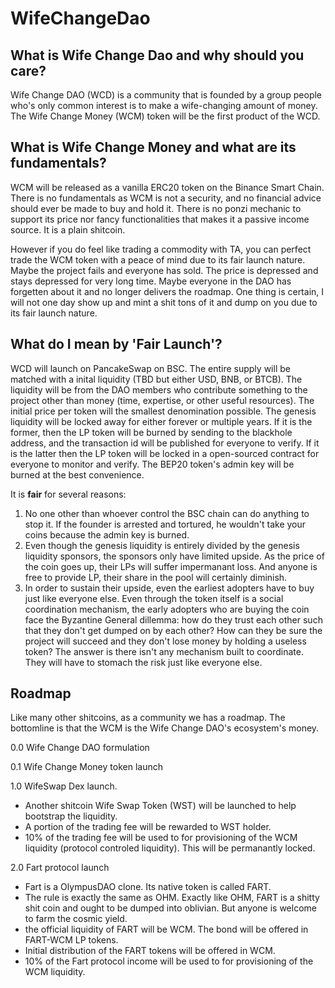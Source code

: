 # WifeChangeDao

## What is Wife Change Dao and why should you care?

Wife Change DAO (WCD) is a community that is founded by a group people who's only common interest is to make a wife-changing amount of money. The Wife Change Money (WCM) token will be the first product of the WCD. 

## What is Wife Change Money and what are its fundamentals?
WCM will be released as a vanilla ERC20 token on the Binance Smart Chain. There is no fundamentals as WCM is not a security, and no financial advice should ever be made to buy and hold it. There is no ponzi mechanic to support its price nor fancy functionalities that makes it a passive income source. It is a plain shitcoin. 

However if you do feel like trading a commodity with TA, you can perfect trade the WCM token with a peace of mind due to its fair launch nature. Maybe the project fails and everyone has sold. The price is depressed and stays depressed for very long time. Maybe everyone in the DAO has forgetten about it and no longer delivers the roadmap. One thing is certain, I will not one day show up and mint a shit tons of it and dump on you due to its fair launch nature. 

## What do I mean by 'Fair Launch'?

WCD will launch on PancakeSwap on BSC. The entire supply will be matched with a inital liquidity (TBD but either USD, BNB, or BTCB). The liquidity will be from the DAO members who contribute something to the project other than money (time, expertise, or other useful resources). The initial price per token will the smallest denomination possible. The genesis liquidity will be locked away for either forever or multiple years. If it is the former, then the LP token will be burned by sending to the blackhole address, and the transaction id will be published for everyone to verify. If it is the latter then the LP token will be locked in a open-sourced contract for everyone to monitor and verify. The BEP20 token's admin key will be burned at the best convenience. 

It is **fair** for several reasons:

1. No one other than whoever control the BSC chain can do anything to stop it. If the founder is arrested and tortured, he wouldn't take your coins because the admin key is burned.
2. Even though the genesis liquidity is entirely divided by the genesis liquidity sponsors, the sponsors only have limited upside. As the price of the coin goes up, their LPs will suffer impermanant loss. And anyone is free to provide LP, their share in the pool will certainly diminish. 
3. In order to sustain their upside, even the earliest adopters have to buy just like everyone else. Even through the token itself is a social coordination mechanism, the early adopters who are buying the coin face the Byzantine General dillemma: how do they trust each other such that they don't get dumped on by each other? How can they be sure the project will succeed and they don't lose money by holding a useless token? The answer is there isn't any mechanism built to coordinate. They will have to stomach the risk just like everyone else. 

## Roadmap

Like many other shitcoins, as a community we has a roadmap. The bottomline is that the WCM is the Wife Change DAO's ecosystem's money.

0.0 Wife Change DAO formulation

0.1 Wife Change Money token launch

1.0 WifeSwap Dex launch.
- Another shitcoin Wife Swap Token (WST) will be launched to help bootstrap the liquidity. 
- A portion of the trading fee will be rewarded to WST holder.
- 10% of the trading fee will be used to for provisioning of the WCM liquidity (protocol controled liquidity). This will be permanantly locked. 
	
2.0 Fart protocol launch
- Fart is a OlympusDAO clone. Its native token is called FART.
- The rule is exactly the same as OHM. Exactly like OHM, FART is a shitty shit coin and ought to be dumped into oblivian. But anyone is welcome to farm the cosmic yield.
- the official liquidity of FART will be WCM. The bond will be offered in FART-WCM LP tokens.
- Initial distribution of the FART tokens will be offered in WCM.
- 10% of the Fart protocol income will be used to for provisioning of the WCM liquidity.
